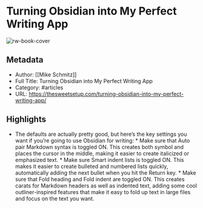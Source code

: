 # Turning Obsidian into My Perfect Writing App

![rw-book-cover](https://readwise-assets.s3.amazonaws.com/static/images/article2.74d541386bbf.png)

## Metadata
- Author: [[Mike Schmitz]]
- Full Title: Turning Obsidian into My Perfect Writing App
- Category: #articles
- URL: https://thesweetsetup.com/turning-obsidian-into-my-perfect-writing-app/

## Highlights
- The defaults are actually pretty good, but here’s the key settings you want if you’re going to use Obsidian for writing: * Make sure that Auto pair Markdown syntax is toggled ON. This creates both symbol and places the cursor in the middle, making it easier to create italicized or emphasized text. * Make sure Smart indent lists is toggled ON. This makes it easier to create bulleted and numbered lists quickly, automatically adding the next bullet when you hit the Return key. * Make sure that Fold heading and Fold indent are toggled ON. This creates carats for Markdown headers as well as indented text, adding some cool outliner-inspired features that make it easy to fold up text in large files and focus on the text you want.
